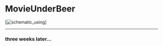 # MovieUnderBeer

[![schematic_using](https://disk.yandex.ru/i/-yTTrF33faXx4w)]
____
### three weeks later...


